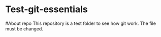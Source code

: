 # Test-git-essentials

#About repo
This repository is a test folder to see how git work.
The file must be changed.
